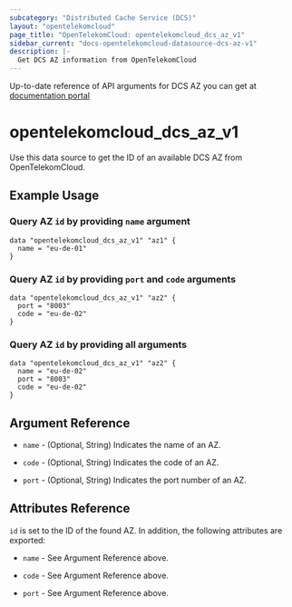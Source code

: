 ```yaml
---
subcategory: "Distributed Cache Service (DCS)"
layout: "opentelekomcloud"
page_title: "OpenTelekomCloud: opentelekomcloud_dcs_az_v1"
sidebar_current: "docs-opentelekomcloud-datasource-dcs-az-v1"
description: |-
  Get DCS AZ information from OpenTelekomCloud
---
```


Up-to-date reference of API arguments for DCS AZ you can get at
[documentation portal](https://docs.otc.t-systems.com/distributed-cache-service/api-ref/apis_v2_recommended/other_apis/querying_azs.html#listavailablezones)

# opentelekomcloud_dcs_az_v1

Use this data source to get the ID of an available DCS AZ from OpenTelekomCloud.

## Example Usage

### Query AZ `id` by providing `name` argument

```hcl
data "opentelekomcloud_dcs_az_v1" "az1" {
  name = "eu-de-01"
}
```

### Query AZ `id` by providing `port` and `code` arguments

```hcl
data "opentelekomcloud_dcs_az_v1" "az2" {
  port = "8003"
  code = "eu-de-02"
}
```

### Query AZ `id` by providing all arguments

```hcl
data "opentelekomcloud_dcs_az_v1" "az2" {
  name = "eu-de-02"
  port = "8003"
  code = "eu-de-02"
}
```

## Argument Reference

* `name` - (Optional, String) Indicates the name of an AZ.

* `code` - (Optional, String) Indicates the code of an AZ.

* `port` - (Optional, String) Indicates the port number of an AZ.


## Attributes Reference

`id` is set to the ID of the found AZ. In addition, the following attributes are exported:

* `name` - See Argument Reference above.

* `code` - See Argument Reference above.

* `port` - See Argument Reference above.
